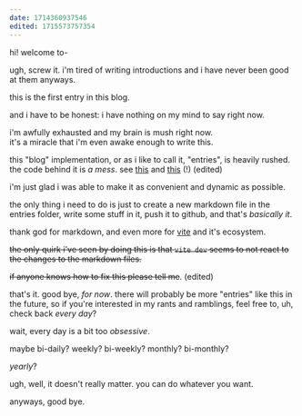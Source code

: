 ```yaml
---
date: 1714360937546
edited: 1715573757354
---
```


hi! welcome to-

ugh, screw it. i'm tired of writing introductions and i have never been good at them anyways.

this is the first entry in this <span v-tooltip="'weblog. why is it shortened to blog and not something like wlog?'">blog</span>.

and i have to be honest: i have nothing on my mind to say right now.

i'm awfully exhausted and my brain is mush right now.  
it's a miracle that i'm even awake enough to write this.

this "blog" implementation, or as i like to call it, "entries", is heavily rushed.  
the code behind it is _a mess_. see [this](https://github.com/Socketlike/socketlike.github.io/tree/main/src/entries/index.ts) and [this](https://github.com/Socketlike/socketlike.github.io/tree/main/src/views/EntriesView.vue) <span v-tooltip="'i am guessing these urls ahead of time so they might be wrong'">(!)</span> <span v-tooltip="'fixed 2nd link'">(edited)</span>

i'm just glad i was able to make it as convenient and dynamic as possible.

the only thing i need to do is just to create a new markdown file in the entries folder, write some stuff in it, push it to github, and that's _basically it_.

thank god for markdown, and even more for [vite](https://vitejs.dev) and it's ecosystem.

~~the only quirk i've seen by doing this is that `vite dev` seems to not react to the changes to the markdown files.~~

~~if anyone knows how to fix this please tell me~~. <span v-tooltip="'this has been fixed'">(edited)</span>

that's it. good bye, _for now_. there will probably be more "entries" like this in the future, so if you're interested in my rants and ramblings, feel free to, uh, check back _every day_?

wait, every day is a bit too _obsessive_.

maybe bi-daily? weekly? bi-weekly? monthly? bi-monthly?

_yearly_?

ugh, well, it doesn't really matter. you can do whatever you want.

anyways, good bye.

